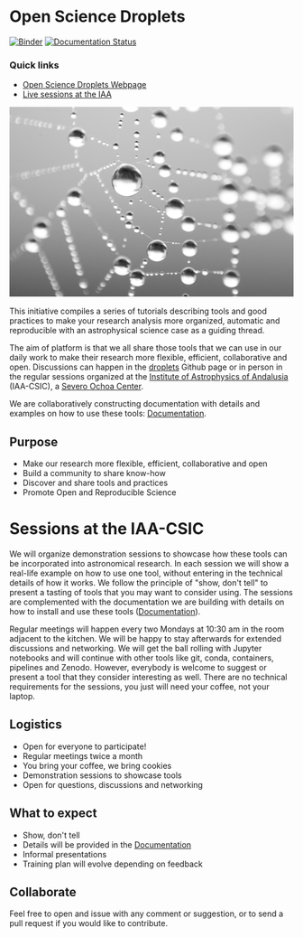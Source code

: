 # Open Science Droplets

[![Binder](https://mybinder.org/badge_logo.svg)](https://mybinder.org/v2/gh/spsrc/droplets/master?filepath=gaia_exploratory%2Fjupyter_exploratory.ipynb)
[![Documentation Status](https://readthedocs.org/projects/droplets-spsrc/badge/?version=latest)](https://droplets-spsrc.readthedocs.io/?badge=latest)

### Quick links

- [Open Science Droplets Webpage](https://droplets-spsrc.readthedocs.io/)
- [Live sessions at the IAA](./sessions/)

![Water droplets](./water_droplets.png)

This initiative compiles a series of tutorials describing tools and good practices to make your research analysis more organized, automatic and reproducible with an astrophysical science case as a guiding thread.

The aim of platform is that we all share those tools that we can use in our daily work to make their research more flexible, efficient, collaborative and open. Discussions can happen in the [droplets](https://github.com/spsrc/droplets) Github page or in person in the regular sessions organized at the [Institute of Astrophysics of Andalusia](https://www.iaa.csic.es/) (IAA-CSIC), a [Severo Ochoa Center](http://so.iaa.csic.es/).

We are collaboratively constructing documentation with details and examples on how to use these tools: [Documentation](https://droplets-spsrc.readthedocs.io/). 


## Purpose

- Make our research more flexible, efficient, collaborative and open
- Build a community to share know-how
- Discover and share tools and practices
- Promote Open and Reproducible Science



# Sessions at the IAA-CSIC

We will organize demonstration sessions to showcase how these tools can be incorporated into astronomical research. In each session we will show a real-life example on how to use one tool, without entering in the technical details of how it works. We follow the principle of "show, don't tell" to present a tasting of tools that you may want to consider using. The sessions are complemented with the documentation we are building with details on how to install and use these tools ([Documentation](https://droplets-spsrc.readthedocs.io/)). 

Regular meetings will happen every two Mondays at 10:30 am in the room adjacent to the kitchen. We will be happy to stay afterwards for extended discussions and networking. We will get the ball rolling with Jupyter notebooks and will continue with other tools like git, conda, containers, pipelines and Zenodo. However, everybody is welcome to suggest or present a tool that they consider interesting as well. There are no technical requirements for the sessions, you just will need your coffee, not your laptop.

## Logistics
- Open for everyone to participate!
- Regular meetings twice a month
- You bring your coffee, we bring cookies
- Demonstration sessions to showcase tools
- Open for questions, discussions and networking

## What to expect
- Show, don't tell
- Details will be provided in the [Documentation](https://droplets-spsrc.readthedocs.io/)
- Informal presentations
- Training plan will evolve depending on feedback

## Collaborate

Feel free to open and issue with any comment or suggestion, or to send a pull request if you would like to contribute.
